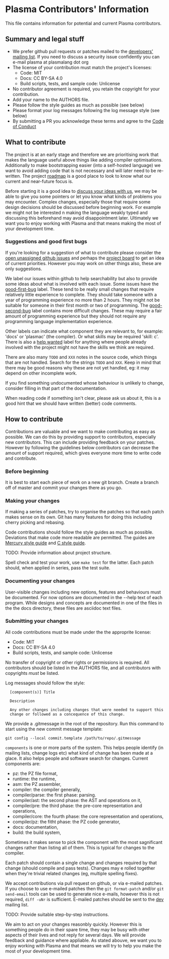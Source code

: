 
# Plasma Contributors' Information

This file contains information for potential and current Plasma
contributors.

## Summary and legal stuff

* We prefer github pull requests or patches mailed to the
  [developers' mailing list](https://plasmalang.org/lists/listinfo/dev).
  If you need to discuss a security issue confidently you can e-mail
  plasma at plasmalang dot org
* The license of your contribution must match the project's licenses:
  * Code: MIT
  * Docs: CC BY-SA 4.0
  * Build scripts, tests, and sample code: Unlicense
* No contributor agreement is required, you retain the copyright for your
  contribution.
* Add your name to the AUTHORS file.
* Please follow the style guides as much as possible (see below)
* Please format your log messages following the log message style (see
  below)
* By submitting a PR you acknowledge these terms and agree to the
  [Code of Conduct](CODE_OF_CONDUCT.md)

## What to contribute

The project is at an early stage and therefore we are prioritising work that
makes the language useful above things like adding compiler optimisations.
Additionally to make bootstrapping easier (into a self-hosted language) we
want to avoid adding code that is not necessary and will later need to be
re-written.  The project [roadmap](https://plasmalang.org/roadmap.html)
is a good place to look to know what our current and near-future focus is.

Before starting it is a good idea to
[discuss your ideas with us](https://plasmalang.org/lists/listinfo/dev),
we may be able to give you some pointers or let you know what kinds of
problems you may encounter.  Complex changes, especially those that require
some design decisions should be discussed before beginning work.  For
example we might not be interested n making the language weakly typed and
discussing this beforehand may avoid disappointment later.  Ultimately we
want you to enjoy working with Plasma and that means making the most of your
development time.

### Suggestions and good first bugs

If you're looking for a suggestion of what to contribute
please consider the
[open unassigned github
issues](https://github.com/PlasmaLang/plasma/issues?q=is%3Aopen+is%3Aissue+no%3Aassignee)
and perhaps the
[project board](https://github.com/orgs/PlasmaLang/projects/1) to get an
idea of current priorities.
However you may work on other things also, these are only suggestions.

We label our issues within github to help searchability but also to provide
some ideas about what is involved with each issue.
Some issues have the
[good-first-bug](https://github.com/PlasmaLang/plasma/issues?q=is%3Aopen+is%3Aissue+no%3Aassignee+label%3A%22meta%3A+good-first-bug%22) label.
These tend to be really small changes that require relatively little
experience to complete.
They should take someone with a year of programming experience no more than
2 hours.
They might not be suitable for someone in their first month or two of
programming.
The
[good-second-bug](https://github.com/PlasmaLang/plasma/issues?utf8=%E2%9C%93&q=is%3Aopen+is%3Aissue+no%3Aassignee+label%3A%22meta%3A+good-second-bug%22+)
label contains more difficult changes.
These may require a fair amount of programming experience but they should
not require any programming language implementation experience.

Other labels can indicate what component they are relevant to, for example:
'docs' or 'plasmac' (the compiler).  Or what skills may be required 'skill:
c'.  There is also a
[help wanted](https://github.com/PlasmaLang/plasma/issues?q=is%3Aopen+is%3Aissue+label%3A%22meta%3A+help+wanted%22)
label for anything where people already involved with the project might not
have the skills we think are required.

There are also many `TODO` and `XXX` notes in the source code, which things
that are not handled.  Search for the strings `TODO` and `XXX`.  Keep in
mind that there may be good reasons why these are not yet handled, eg: it
may depend on other incomplete work.

If you find something undocumented whose behaviour is unlikely to change,
consider filling in that part of the documentation.

When reading code if something isn't clear, please ask us about it,
this is a good hint that we should have written (better) code comments.

## How to contribute

Contributions are valuable and we want to make contributing as easy as
possible.  We can do this by providing support to contributors, especially
new contributors.  This can include providing feedback on your patches.
However by following the guidelines below contributors can decrease the
amount of support required, which gives everyone more time to write code and
contribute.

### Before beginning

It is best to start each piece of work on a new git branch.  Create a branch
off of master and commit your changes there as you go.

### Making your changes

If making a series of patches, try to organise the patches so that each
patch makes sense on its own.  Git has many features for doing this
including cherry picking and rebasing.

Code contributions should follow the style guides as much as possible.
Deviations that make code more readable are permitted.
The guides are
[Mercury style guide](https://plasmalang.org/docs/Mercury_style.html) and
[C style guide](https://plasmalang.org/docs/C_style.html).

TODO: Provide information about project structure.

Spell check and test your work, use ```make test``` for the latter.  Each patch
should, when applied in series, pass the test suite.

### Documenting your changes

User-visible changes including new options, features and behaviours must be
documented.  For now options are documented in the --help text of each
program.  While designs and concepts are documented in one of the files in
the the docs directory, these files are asciidoc text files.

### Submitting your changes

All code contributions must be made under the the approprite license:

* Code: MIT
* Docs: CC BY-SA 4.0
* Build scripts, tests, and sample code: Unlicense

No transfer of copyright or other rights or permissions is required.  All
contributors should be listed in the AUTHORS file, and all contributors with
copyrights _must_ be listed.

Log messages should follow the style:

```
  [component(s)] Title

  Description

  Any other changes including changes that were needed to support this
  change or followed as a concequence of this change.
```

We provide a .gitmessage in the root of the repository.
Run this command to start using the new commit message template:

```
git config --local commit.template /path/to/repo/.gitmessage
```

```components``` is one or more parts of the system.  This helps people
identify (in mailing lists, change logs etc) what kind of change has been
made at a glace.  It also helps people and software search for changes.
Current components are:

* pz: the PZ file format,
* runtime: the runtime,
* asm: the PZ assembler,
* compiler: the compiler generally,
* compiler/parse: the first phase: parsing.
* compiler/ast: the second phase: the AST and operations on it,
* compiler/pre: the third phase: the pre-core representation and operations,
* compiler/core: the fourth phase: the core representation and operations,
* compiler/pz: the fitht phase: the PZ code generator,
* docs: documentation,
* build: the build system,

Sometimes it makes sense to pick the component with the most sagnificant
changes rather than listing all of them.  This is typical for changes to the
compiler.

Each patch should contain a single change and changes required by that
change (should compile and pass tests).  Changes may e rolled together when
they're trivial related changes (eg, multiple spelling fixes).

We accept contributions via pull request on github, or via e-mailed patches.
If you choose to use e-mailed patches then the ```git format-patch``` and/or
```git send-email``` tools can be used to generate nice e-mails, however
this is not required, ```diff -uNr``` is sufficient.
E-mailed patches should be sent to the
[dev](https://www.plasmalang.org/lists/listinfo/dev) mailing list.

TODO: Provide suitable step-by-step instructions.

We aim to act on your changes reasonbly quickly.  However this is something
people do in their spare time, they may be busy with other aspects of their
lives and not reply for several days.  We will provide feedback and guidance
where appliable.  As stated abouve, we want you to enjoy working with Plasma
and that means we will try to help you make the most of your development
time.
